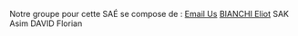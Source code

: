 

Notre groupe pour cette SAÉ se compose de :
    <a href="mailto:someone@yoursite.com?subject=Mail from Our Site">Email Us</a>
    <a href="mailto:bianchi.eliot@edu.univ-fcomte.fr?subject=Mail from altran">BIANCHI Eliot</a>
    SAK Asim
    DAVID Florian


